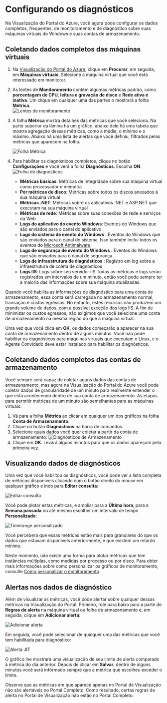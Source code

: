 <properties title="How to use diagnostics" pageTitle="How to use diagnostics" description="Learn how to set up diagnostics for your resources in Azure." authors="stepsic"  />

<tags ms.service="application-insights" ms.workload="tbd" ms.tgt_pltfrm="ibiza" ms.devlang="na" ms.topic="article" ms.date="01/01/1900" ms.author="stepsic"></tags>

# Configurando os diagnósticos

Na Visualização do Portal do Azure, você agora pode configurar os dados completos, frequentes, de monitoramento e de diagnóstico sobre suas máquinas virtuais do Windows e suas contas de armazenamento.

## Coletando dados completos das máquinas virtuais

1.  Na [Visualização do Portal do Azure](https://portal.azure.com/), clique em **Procurar**, em seguida, em **Máquinas virtuais**. Selecione a máquina virtual que você está interessado em monitorar.
2.  As lentes de **Monitoramento** contém algumas métricas padrão, como **porcentagem de CPU**, **leitura e gravação de disco** e **Rede ativa e inativa**. Um clique em qualquer uma das partes o mostrará a folha **Métrica**.  
    ![Lentes de monitoramento](./media/insights-how-to-use-diagnostics/Insights_VMMonitoringLens.png)
3.  A folha **Métrica** mostra detalhes das métricas que você seleciona. Na parte superior da lâmina há um gráfico, abaixo dele há uma tabela que mostra agregação dessas métricas, como a média, o mínimo e o máximo. Abaixo há uma lista de alertas que você definiu, filtrados pelas métricas que aparecem na folha.
    
	![Folha Métrica](./media/insights-how-to-use-diagnostics/Insights_VMMetricBlade.png)
4.  Para habilitar os diagnósticos completos, clique no botão **Configurações** e você verá a folha **Diagnósticos**. Escolha **ON**:
    ![Folha de diagnósticos](./media/insights-how-to-use-diagnostics/Insights_VMDiagnosticsBlade.png)

    -   **Métricas básicas**: Métricas de Integridade sobre sua máquina virtual como processador e memória
    -   **Por métricas de disco**: Métricas sobre todos os discos anexados à sua máquina virtual
    -   **Métricas .NET**: Métricas sobre os aplicativos .NET e ASP.NET que executam na sua máquina virtual
    -   **Métricas de rede**: Métricas sobre suas conexões de rede e serviços da Web
    -   **Logs do aplicativo do evento Windows**: Eventos do Windows que são enviados para o canal do aplicativo
    -   **Logs do sistema de evento do Windows** : Eventos do Windows que são enviados para o canal do sistema. Isso também inclui todos os eventos do [Microsoft Antimalware](http://go.microsoft.com/fwlink/?LinkID=404171&clcid=0x409).
    -   **Logs de segurança de evento do Windows** : Eventos do Windows que são enviados para o canal de segurança
    -   **Logs de infraestrutura de diagnósticos** : Registro em log sobre a infraestrutura de coleta de diagnósticos
    -   **Logs IIS**: Logs sobre seu servidor IIS
        Todas as métricas e logs serão registrados em intervalos de um minuto, então você pode sempre ter a maioria das informações sobre sua máquina atualizadas.

Quando você habilita as informações de diagnóstico para uma conta de armazenamento, essa conta será carregada no armazenamento normal, transação e custos egressos. No entanto, estes recursos não produzem um grande volume de dados, com a possível exceção dos logs IIS. A fim de minimizar os custos egressos, não exigimos que você selecione uma conta de armazenamento na mesma região do que a máquina virtual.

Uma vez que você clica em **OK**, os dados começarão a aparecer na sua conta de armazenamento dentro de alguns minutos. Você não pode habilitar os diagnósticos para máquinas virtuais que executam o Linux, e o Agente Convidado deve estar instalado para habilitar os diagnósticos.

## Coletando dados completos das contas de armazenamento

Você sempre será capaz de coletar aguns dados das contas de armazenamento, mas agora na Visualização do Portal do Azure você pode coletar dados de granularidade de um minuto para realmente entender o que está acontecendo dentro de sua conta de armazenamento. As etapas para permitir métricas de um minuto são semelhantes para as máquinas virtuais:

1.  Vá para a folha **Métrica** ao clicar em qualquer um dos gráficos na folha **Conta de Armazenamento**.
2.  Clique no botão **Diagnósticos** na barra de comandos.
3.  Selecione quais dados você quer coletar a partir da conta de armazenamento:
    ![Diagnósticos de Armazenamento](./media/insights-how-to-use-diagnostics/Insights_StorageDiagnostics.png)
4.  Clique em **OK**. Levará alguns minutos para que os dados apareçam pela primeira vez.

## Visualizando dados de diagnósticos

Uma vez que você habilitou os diagnósticos, você pode ver a lista completa de métricas disponíveis clicando com o botão direito do mouse em qualquer gráfico e indo para **Editar consulta**:

![Editar consulta](./media/insights-how-to-use-diagnostics/Insights_VMEditQuery.png)

Você pode plotar estas métricas, e ampliar para a **Última hora**, para a **Semana passada** ou até mesmo escolher um intervalo de tempo **Personalizado**:

![Timerange personalizado](./media/insights-how-to-use-diagnostics/Insights_VMCustomTime.png)

Você perceberá que essas métricas estão mais para granulares do que os dados que estavam disponíveis anteriormente, e que existem um retardo mínimo.

Neste momento, não existe uma forma para plotar métricas que tem instâncias múltiplas, como medidas por processo ou por disco. Para obter mais informações sobre como personalizar os gráficos de monitoramento, consulte [Como personalizar o monitoramento](http://go.microsoft.com/fwlink/?LinkID=394523&clcid=0x409).

## Alertas nos dados de diagnóstico

Além de visualizar as métricas, você pode alertar sobre qualquer dessas métricas na Visualização do Portal. Primeiro, role para baixo para a parte de **Regras de alerta** na máquina virtual ou folha de armazenamento e, em seguida, clique em **Adicionar alerta**:

![Adicionar alerta](./media/insights-how-to-use-diagnostics/Insights_VMAlerts.png)

Em seguida, você pode selecionar de qualquer uma das métricas que você tem habilitada para diagnóstico:

![Alerta JIT](./media/insights-how-to-use-diagnostics/Insights_VMJITAlert.png)

O gráfico lhe mostrará uma visualização de seu limite de alerta comparado à métrica do dia anterior. Depois de clicar em **Salvar**, dentro de alguns minutos você será informado sempre que a métrica que escolheu exceder o limite.

Observe que as métricas em que aparece apenas no Portal de Visualização não são alertáveis no Portal Completo. Como resultado, certas regras de alerta no Portal de Visualização não estão no Portal Completo.


